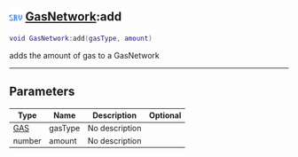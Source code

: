 ## <img src="../../.gitbook/assets/server.png" width="24" height=24 /> [GasNetwork](https://iaswiki.rawr.dev/readme/gasnetwork):add

```lua
void GasNetwork:add(gasType, amount)
```

adds the amount of gas to a GasNetwork

------
## Parameters

| Type   | Name | Description | Optional |
| ------ | ---- | ----------- | -------: |
| [GAS](https://iaswiki.rawr.dev/readme/gas) | gasType | No description |  |
| number | amount | No description |  |

